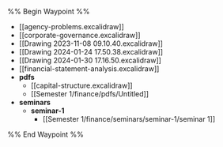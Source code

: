 %% Begin Waypoint %%
- [[agency-problems.excalidraw]]
- [[corporate-governance.excalidraw]]
- [[Drawing 2023-11-08 09.10.40.excalidraw]]
- [[Drawing 2024-01-24 17.50.38.excalidraw]]
- [[Drawing 2024-01-30 17.16.50.excalidraw]]
- [[financial-statement-analysis.excalidraw]]
- **pdfs**
	- [[capital-structure.excalidraw]]
	- [[Semester 1/finance/pdfs/Untitled]]
- **seminars**
	- **seminar-1**
		- [[Semester 1/finance/seminars/seminar-1/seminar 1]]

%% End Waypoint %%
